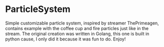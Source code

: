 # ParticleSystem
Simple customizable particle system, inspired by streamer ThePrimeagen, contains example with the coffee cup and fire particles just like in the stream. The original creation was written in Golang, this one is built in python cause, I only did it because it was fun to do. Enjoy!
